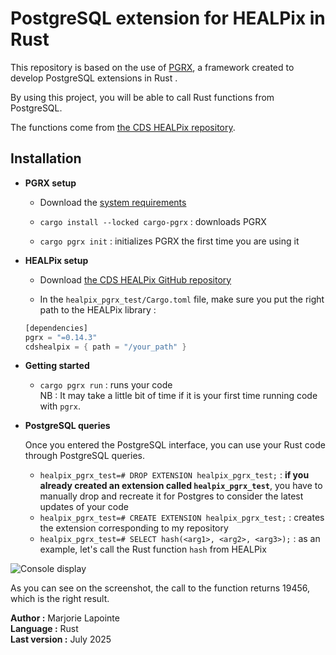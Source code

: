 # PostgreSQL extension for HEALPix in Rust

This repository is based on the use of [PGRX](https://github.com/pgcentralfoundation/pgrx/tree/develop), a framework created to develop PostgreSQL extensions in Rust .   

By using this project, you will be able to call Rust functions from PostgreSQL.

The functions come from [the CDS HEALPix repository](https://github.com/cds-astro/cds-healpix-rust.git).

## Installation

- **PGRX setup**  

  + Download the [system requirements](https://github.com/pgcentralfoundation/pgrx/blob/develop/README.md#system-requirements)

  + `cargo install --locked cargo-pgrx` : downloads PGRX
  
  + `cargo pgrx init` : initializes PGRX the first time you are using it
 
- **HEALPix setup**

  + Download [the CDS HEALPix GitHub repository](https://github.com/cds-astro/cds-healpix-rust.git)
    
  + In the `healpix_pgrx_test/Cargo.toml` file, make sure you put the right path to the HEALPix library :  

  ```rust
  [dependencies]  
  pgrx = "=0.14.3"  
  cdshealpix = { path = "/your_path" }
  ```

- **Getting started**

  + `cargo pgrx run` : runs your code  
    NB : It may take a little bit of time if it is your first time running code with `pgrx`.

- **PostgreSQL queries**

  Once you entered the PostgreSQL interface, you can use your Rust code through PostgreSQL queries.

  + `healpix_pgrx_test=# DROP EXTENSION healpix_pgrx_test;` : **if you already created an extension called `healpix_pgrx_test`**, you have to manually drop and recreate it for Postgres to consider the latest updates of your code
  + `healpix_pgrx_test=# CREATE EXTENSION healpix_pgrx_test;` : creates the extension corresponding to my repository
  + `healpix_pgrx_test=# SELECT hash(<arg1>, <arg2>, <arg3>);` : as an example, let's call the Rust function `hash` from HEALPix

![Console display](https://github.com/user-attachments/assets/96dd26cc-0666-49f3-8b9c-bb9a5317a6e8)

As you can see on the screenshot, the call to the function returns 19456, which is the right result.

**Author :** Marjorie Lapointe  
**Language :** Rust   
**Last version :** July 2025
